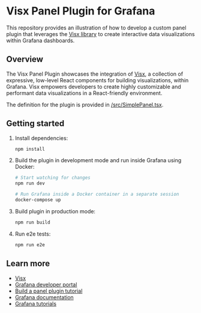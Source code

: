 # Visx Panel Plugin for Grafana

This repository provides an illustration of how to develop a custom panel plugin that leverages the [Visx library](https://github.com/airbnb/visx) to create interactive data visualizations within Grafana dashboards.

## Overview

The Visx Panel Plugin showcases the integration of [Visx](https://github.com/airbnb/visx), a collection of expressive, low-level React components for building visualizations, within Grafana. Visx empowers developers to create highly customizable and performant data visualizations in a React-friendly environment.

The definition for the plugin is provided in [/src/SimplePanel.tsx](https://github.com/grafana/grafana-plugin-examples/blob/main/examples/panel-visx/src/SimplePanel.tsx). 

## Getting started

1. Install dependencies:

   ```bash
   npm install
   ```

2. Build the plugin in development mode and run inside Grafana using Docker:

   ```bash
   # Start watching for changes
   npm run dev

   # Run Grafana inside a Docker container in a separate session
   docker-compose up
   ```

3. Build plugin in production mode:

   ```bash
   npm run build
   ```

4. Run e2e tests:

   ```bash
   npm run e2e
   ```

## Learn more

- [Visx](https://github.com/airbnb/visx)
- [Grafana developer portal](https://grafana.com/developers)
- [Build a panel plugin tutorial](https://grafana.com/developers/plugin-tools/tutorials/build-a-panel-plugin)
- [Grafana documentation](https://grafana.com/docs/)
- [Grafana tutorials](https://grafana.com/tutorials/)
